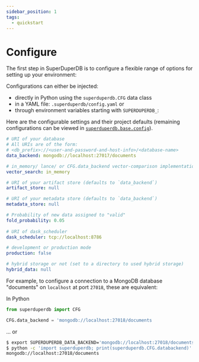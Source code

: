 ```yaml
---
sidebar_position: 1
tags:
  - quickstart
---
```


# Configure

The first step in SuperDuperDB is to configure a flexible range of options for setting
up your environment:

Configurations can either be injected:

- directly in Python using the `superduperdb.CFG` data class
- in a YAML file: `.superduperdb/config.yaml` or
- through environment variables starting with `SUPERDUPERDB_`:

Here are the configurable settings and their project defaults 
(remaining configurations can be viewed in [`superduperdb.base.config`](https://github.com/SuperDuperDB/superduperdb/blob/main/superduperdb/base/config.py)).

```yaml
# URI of your database
# All URIs are of the form:
# <db_prefix>://<user-and-password-and-host-info>/<database-name>
data_backend: mongodb://localhost:27017/documents

# in_memory/ lance/ or CFG.data_backend vector-comparison implementation
vector_search: in_memory

# URI of your artifact store (defaults to `data_backend`)
artifact_store: null

# URI of your metadata store (defaults to `data_backend`)
metadata_store: null

# Probability of new data assigned to "valid"
fold_probability: 0.05
    
# URI of dask_scheduler
dask_scheduler: tcp://localhost:8786

# development or production mode
production: false

# hybrid storage or not (set to a directory to used hybrid storage)
hybrid_data: null
```

For example, to configure a connection to a MongoDB database "documents" on `localhost` at port `27018`, these are equivalent:

In Python

```python
from superduperdb import CFG

CFG.data_backend = 'mongodb://localhost:27018/documents
```

... or

```bash
$ export SUPERDUPERDB_DATA_BACKEND='mongodb://localhost:27018/documents'
$ python -c 'import superduperdb; print(superduperdb.CFG.databackend)'
mongodb://localhost:27018/documents
```